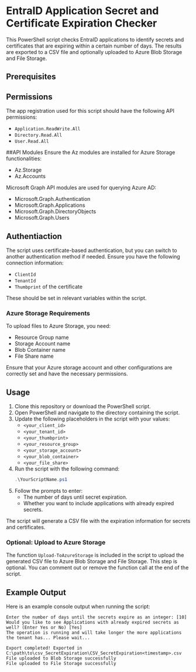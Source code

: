 # EntraID Application Secret and Certificate Expiration Checker

This PowerShell script checks EntraID applications to identify secrets and certificates that are expiring within a certain number of days. The results are exported to a CSV file and optionally uploaded to Azure Blob Storage and File Storage.

## Prerequisites

## Permissions

The app registration used for this script should have the following API permissions:
- `Application.ReadWrite.All`
- `Directory.Read.All`
- `User.Read.All`
  
##API Modules
Ensure the Az modules are installed for Azure Storage functionalities:

-   Az.Storage
-   Az.Accounts

Microsoft Graph API modules are used for querying Azure AD:

-   Microsoft.Graph.Authentication
-   Microsoft.Graph.Applications
-   Microsoft.Graph.DirectoryObjects
-   Microsoft.Graph.Users

## Authentiaction
The script uses certificate-based authentication, but you can switch to another authentication method if needed.
Ensure you have the following connection information:
- `ClientId`
- `TenantId`
- `Thumbprint` of the certificate

These should be set in relevant variables within the script.

### Azure Storage Requirements

To upload files to Azure Storage, you need:
- Resource Group name
- Storage Account name
- Blob Container name
- File Share name

Ensure that your Azure storage account and other configurations are correctly set and have the necessary permissions.

## Usage

1. Clone this repository or download the PowerShell script.
2. Open PowerShell and navigate to the directory containing the script.
3. Update the following placeholders in the script with your values:
   - `<your_client_id>`
   - `<your_tenant_id>`
   - `<your_thumbprint>`
   - `<your_resource_group>`
   - `<your_storage_account>`
   - `<your_blob_container>`
   - `<your_file_share>`
4. Run the script with the following command:
   ```powershell
   .\YourScriptName.ps1

1.  Follow the prompts to enter:
    -   The number of days until secret expiration.
    -   Whether you want to include applications with already expired secrets.

The script will generate a CSV file with the expiration information for secrets and certificates.

### Optional: Upload to Azure Storage

The function `Upload-ToAzureStorage` is included in the script to upload the generated CSV file to Azure Blob Storage and File Storage. This step is optional. You can comment out or remove the function call at the end of the script.

Example Output
--------------

Here is an example console output when running the script:

```
Enter the number of days until the secrets expire as an integer: [10]
Would you like to see Applications with already expired secrets as well? (Enter Yes or No) [Yes]
The operation is running and will take longer the more applications the tenant has... Please wait...

Export completed! Exported in C:\path\to\csv_SecretExpiration\CSV_SecretExpiration<timestamp>.csv
File uploaded to Blob Storage successfully
File uploaded to File Storage successfully
```
